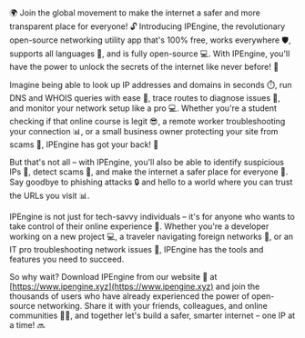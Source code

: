 🌍 Join the global movement to make the internet a safer and more transparent place for everyone! 🔓 Introducing IPEngine, the revolutionary open-source networking utility app that's 100% free, works everywhere 🛡️, supports all languages 💬, and is fully open-source 💻. With IPEngine, you'll have the power to unlock the secrets of the internet like never before! 🔑

Imagine being able to look up IP addresses and domains in seconds ⏱️, run DNS and WHOIS queries with ease 🤔, trace routes to diagnose issues 👀, and monitor your network setup like a pro 💻. Whether you're a student checking if that online course is legit 😎, a remote worker troubleshooting your connection 📊, or a small business owner protecting your site from scams 🚫, IPEngine has got your back! 🙌

But that's not all – with IPEngine, you'll also be able to identify suspicious IPs 👀, detect scams 🚨, and make the internet a safer place for everyone 💪. Say goodbye to phishing attacks 🔒 and hello to a world where you can trust the URLs you visit 📊.

IPEngine is not just for tech-savvy individuals – it's for anyone who wants to take control of their online experience 🌟. Whether you're a developer working on a new project 💻, a traveler navigating foreign networks 🛫️, or an IT pro troubleshooting network issues 🚀, IPEngine has the tools and features you need to succeed.

So why wait? Download IPEngine from our website 🔗 at [https://www.ipengine.xyz](https://www.ipengine.xyz) and join the thousands of users who have already experienced the power of open-source networking. Share it with your friends, colleagues, and online communities 📱👥, and together let's build a safer, smarter internet – one IP at a time! 🔜